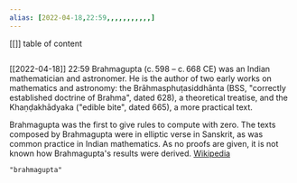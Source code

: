 ```yaml
---
alias: [2022-04-18,22:59,,,,,,,,,,,]
---
```

[[]]
table of content
```toc
```

[[2022-04-18]] 22:59
Brahmagupta  (c. 598 – c. 668 CE) was an Indian mathematician and astronomer. He is the author of two early works on mathematics and astronomy: the Brāhmasphuṭasiddhānta (BSS, "correctly established doctrine of Brahma", dated 628), a theoretical treatise, and the Khaṇḍakhādyaka ("edible bite", dated 665), a more practical text.

Brahmagupta was the first to give rules to compute with zero. The texts composed by Brahmagupta were in elliptic verse in Sanskrit, as was common practice in Indian mathematics. As no proofs are given, it is not known how Brahmagupta's results were derived.
[Wikipedia](https://en.wikipedia.org/wiki/Brahmagupta)
```query
"brahmagupta"
```